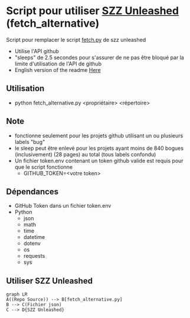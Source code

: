# Script pour utiliser [SZZ Unleashed](https://github.com/wogscpar/SZZUnleashed/tree/master) (fetch_alternative)
Script pour remplacer le script [fetch.py](https://github.com/wogscpar/SZZUnleashed/blob/master/fetch_jira_bugs/fetch.py) de szz unleashed 

- Utilise l'API github
- "sleeps" de 2.5 secondes pour s'assurer de ne pas être bloqué par la limite d'utilisation de l'API de github 
- English version of the readme [Here](https://github.com/MGL843-Equipe-3/SZZ-fetch_alternative/blob/main/EN_README.md)


## Utilisation

- python fetch_alternative.py <propriétaire> <répertoire> 


## Note
- fonctionne seulement pour les projets github utilisant un ou plusieurs labels "bug"
- le sleep peut être enlevé pour les projets ayant moins de 840 bogues (inclusivement) (28 pages) au total (tous labels confondu)
- Un fichier token.env contenant un token github valide est requis pour que le script fonctionne
	- GITHUB_TOKEN=\<votre token> 

## Dépendances
- GitHub Token dans un fichier token.env
- Python
	- json
	- math
	- time
	- datetime
	- dotenv 
	- os
	- requests
	- sys

## Utiliser SZZ Unleashed

```mermaid
graph LR
A((Repo Source)) --> B[fetch_alternative.py]
B --> C(Fichier json)
C --> D{SZZ Unleashed}
```
